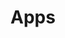 ---
title: "Apps"
description: "Source code and repos for major application projects"
hidden: false
link: "https://copperdevs.com/app/"
source: "https://github.com/copperdevsapps"
category: Subsets
---